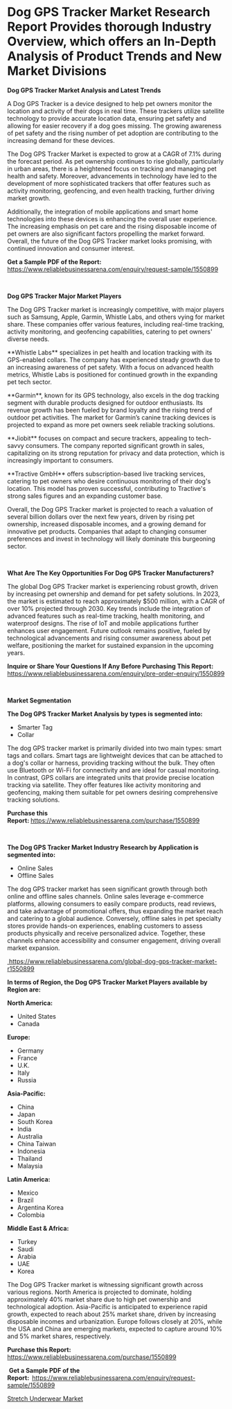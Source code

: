 <p><h1>Dog GPS Tracker Market Research Report Provides thorough Industry Overview, which offers an In-Depth Analysis of Product Trends and New Market Divisions</h1></p><p><strong>Dog GPS Tracker Market Analysis and Latest Trends</strong></p>
<p><p>A Dog GPS Tracker is a device designed to help pet owners monitor the location and activity of their dogs in real time. These trackers utilize satellite technology to provide accurate location data, ensuring pet safety and allowing for easier recovery if a dog goes missing. The growing awareness of pet safety and the rising number of pet adoption are contributing to the increasing demand for these devices.</p><p>The Dog GPS Tracker Market is expected to grow at a CAGR of 7.1% during the forecast period. As pet ownership continues to rise globally, particularly in urban areas, there is a heightened focus on tracking and managing pet health and safety. Moreover, advancements in technology have led to the development of more sophisticated trackers that offer features such as activity monitoring, geofencing, and even health tracking, further driving market growth. </p><p>Additionally, the integration of mobile applications and smart home technologies into these devices is enhancing the overall user experience. The increasing emphasis on pet care and the rising disposable income of pet owners are also significant factors propelling the market forward. Overall, the future of the Dog GPS Tracker market looks promising, with continued innovation and consumer interest.</p></p>
<p><strong>Get a Sample PDF of the Report:&nbsp;</strong> <a href="https://www.reliablebusinessarena.com/enquiry/request-sample/1550899?utm_campaign=2231&utm_medium=2&utm_source=Github&utm_content=ia&utm_term=06022025&utm_id=dog-gps-tracker">https://www.reliablebusinessarena.com/enquiry/request-sample/1550899</a></p>
<p>&nbsp;</p>
<p><strong>Dog GPS Tracker Major Market Players</strong></p>
<p><p>The Dog GPS Tracker market is increasingly competitive, with major players such as Samsung, Apple, Garmin, Whistle Labs, and others vying for market share. These companies offer various features, including real-time tracking, activity monitoring, and geofencing capabilities, catering to pet owners' diverse needs.</p><p>**Whistle Labs** specializes in pet health and location tracking with its GPS-enabled collars. The company has experienced steady growth due to an increasing awareness of pet safety. With a focus on advanced health metrics, Whistle Labs is positioned for continued growth in the expanding pet tech sector.</p><p>**Garmin**, known for its GPS technology, also excels in the dog tracking segment with durable products designed for outdoor enthusiasts. Its revenue growth has been fueled by brand loyalty and the rising trend of outdoor pet activities. The market for Garmin’s canine tracking devices is projected to expand as more pet owners seek reliable tracking solutions.</p><p>**Jiobit** focuses on compact and secure trackers, appealing to tech-savvy consumers. The company reported significant growth in sales, capitalizing on its strong reputation for privacy and data protection, which is increasingly important to consumers.</p><p>**Tractive GmbH** offers subscription-based live tracking services, catering to pet owners who desire continuous monitoring of their dog's location. This model has proven successful, contributing to Tractive's strong sales figures and an expanding customer base.</p><p>Overall, the Dog GPS Tracker market is projected to reach a valuation of several billion dollars over the next few years, driven by rising pet ownership, increased disposable incomes, and a growing demand for innovative pet products. Companies that adapt to changing consumer preferences and invest in technology will likely dominate this burgeoning sector.</p></p>
<p>&nbsp;</p>
<p><strong>What Are The Key Opportunities For Dog GPS Tracker Manufacturers?</strong></p>
<p><p>The global Dog GPS Tracker market is experiencing robust growth, driven by increasing pet ownership and demand for pet safety solutions. In 2023, the market is estimated to reach approximately $500 million, with a CAGR of over 10% projected through 2030. Key trends include the integration of advanced features such as real-time tracking, health monitoring, and waterproof designs. The rise of IoT and mobile applications further enhances user engagement. Future outlook remains positive, fueled by technological advancements and rising consumer awareness about pet welfare, positioning the market for sustained expansion in the upcoming years.</p></p>
<p><strong>Inquire or Share Your Questions If Any Before Purchasing This Report:</strong> <a href="https://www.reliablebusinessarena.com/enquiry/pre-order-enquiry/1550899?utm_campaign=2231&utm_medium=2&utm_source=Github&utm_content=ia&utm_term=06022025&utm_id=dog-gps-tracker">https://www.reliablebusinessarena.com/enquiry/pre-order-enquiry/1550899</a></p>
<p>&nbsp;</p>
<p><strong>Market Segmentation</strong></p>
<p><strong>The Dog GPS Tracker Market Analysis by types is segmented into:</strong></p>
<p><ul><li>Smarter Tag</li><li>Collar</li></ul></p>
<p><p>The dog GPS tracker market is primarily divided into two main types: smart tags and collars. Smart tags are lightweight devices that can be attached to a dog's collar or harness, providing tracking without the bulk. They often use Bluetooth or Wi-Fi for connectivity and are ideal for casual monitoring. In contrast, GPS collars are integrated units that provide precise location tracking via satellite. They offer features like activity monitoring and geofencing, making them suitable for pet owners desiring comprehensive tracking solutions.</p></p>
<p><strong>Purchase this Report:&nbsp;</strong><a href="https://www.reliablebusinessarena.com/purchase/1550899?utm_campaign=2231&utm_medium=2&utm_source=Github&utm_content=ia&utm_term=06022025&utm_id=dog-gps-tracker">https://www.reliablebusinessarena.com/purchase/1550899</a></p>
<p>&nbsp;</p>
<p><strong>The Dog GPS Tracker Market Industry Research by Application is segmented into:</strong></p>
<p><ul><li>Online Sales</li><li>Offline Sales</li></ul></p>
<p><p>The dog GPS tracker market has seen significant growth through both online and offline sales channels. Online sales leverage e-commerce platforms, allowing consumers to easily compare products, read reviews, and take advantage of promotional offers, thus expanding the market reach and catering to a global audience. Conversely, offline sales in pet specialty stores provide hands-on experiences, enabling customers to assess products physically and receive personalized advice. Together, these channels enhance accessibility and consumer engagement, driving overall market expansion.</p></p>
<p><a href="https://www.reliablebusinessarena.com/global-dog-gps-tracker-market-r1550899?utm_campaign=2231&utm_medium=2&utm_source=Github&utm_content=ia&utm_term=06022025&utm_id=dog-gps-tracker">&nbsp;https://www.reliablebusinessarena.com/global-dog-gps-tracker-market-r1550899</a></p>
<p><strong>In terms of Region, the Dog GPS Tracker Market Players available by Region are:</strong></p>
<p>
    <p> <strong> North America: </strong>
        <ul>
            <li>United States</li>
            <li>Canada</li>
        </ul>
        </p> 
    <p> <strong> Europe: </strong>
        <ul>
            <li>Germany</li>
            <li>France</li>
            <li>U.K.</li>
            <li>Italy</li>
            <li>Russia</li>
        </ul>
        </p> 
    <p> <strong> Asia-Pacific: </strong>
        <ul>
            <li>China</li>
            <li>Japan</li>
            <li>South Korea</li>
            <li>India</li>
            <li>Australia</li>
            <li>China Taiwan</li>
            <li>Indonesia</li>
            <li>Thailand</li>
            <li>Malaysia</li>
        </ul>
        </p> 
    <p> <strong> Latin America: </strong>
        <ul>
            <li>Mexico</li>
            <li>Brazil</li>
            <li>Argentina Korea</li>
            <li>Colombia</li>
        </ul>
        </p> 
    <p> <strong> Middle East & Africa: </strong>
        <ul>
            <li>Turkey</li>
            <li>Saudi</li>
            <li>Arabia</li>
            <li>UAE</li>
            <li>Korea</li>
        </ul>
    </p>
    </p>
<p><p>The Dog GPS Tracker market is witnessing significant growth across various regions. North America is projected to dominate, holding approximately 40% market share due to high pet ownership and technological adoption. Asia-Pacific is anticipated to experience rapid growth, expected to reach about 25% market share, driven by increasing disposable incomes and urbanization. Europe follows closely at 20%, while the USA and China are emerging markets, expected to capture around 10% and 5% market shares, respectively.</p></p>
<p><strong>Purchase this Report: </strong><a href="https://www.reliablebusinessarena.com/purchase/1550899?utm_campaign=2231&utm_medium=2&utm_source=Github&utm_content=ia&utm_term=06022025&utm_id=dog-gps-tracker">https://www.reliablebusinessarena.com/purchase/1550899</a></p>
<p>&nbsp;<strong>Get a Sample PDF of the Report:&nbsp;&nbsp;</strong><a href="https://www.reliablebusinessarena.com/enquiry/request-sample/1550899?utm_campaign=2231&utm_medium=2&utm_source=Github&utm_content=ia&utm_term=06022025&utm_id=dog-gps-tracker">https://www.reliablebusinessarena.com/enquiry/request-sample/1550899</a></p>
<p><strong></strong></p>
<p><p><a href="https://github.com/ParvinKhatun77/Market-Research-Report-List-1/blob/main/stretch-underwear-market.md?utm_campaign=2231&utm_medium=2&utm_source=Github&utm_content=ia&utm_term=06022025&utm_id=dog-gps-tracker">Stretch Underwear Market</a></p></p>
